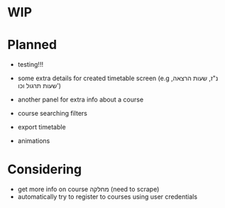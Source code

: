 # WIP

# Planned

- testing!!!

- some extra details for created timetable screen (e.g נ"ז, שעות הרצאה, שעות תרגול וכו')
- another panel for extra info about a course

- course searching filters
- export timetable

- animations

# Considering

- get more info on course מחלקה (need to scrape)
- automatically try to register to courses using user credentials

